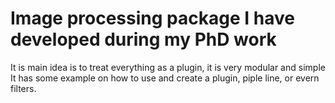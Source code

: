 # Image processing package I have developed during my PhD work
It is main idea is to treat everything as a plugin, it is very modular and simple 
It has some example on how to use and create a plugin, piple line, or evern filters.
